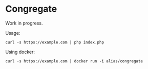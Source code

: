 # Congregate

Work in progress.

Usage:

```
curl -s https://example.com | php index.php
```

Using docker:

```
curl -s https://example.com | docker run -i alias/congregate
```
